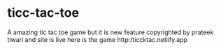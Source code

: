 # ticc-tac-toe
A amazing tic tac toe game but it is new feature copyrighted by prateek tiwari and site is live
here is the game http:/ticcktac.netlify.app
